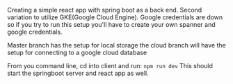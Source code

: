 Creating a simple react app with spring boot as a back end. Second variation to utilize GKE(Google Cloud Engine).
Google credentials are down so if you try to run this setup you'll have to create your own spanner and google credentials.


Master branch has the setup for local storage the cloud branch will have the setup for connecting to a google cloud database

From you command line, cd into client and run: ```npm run dev```
This should start the springboot server and react app as well. 